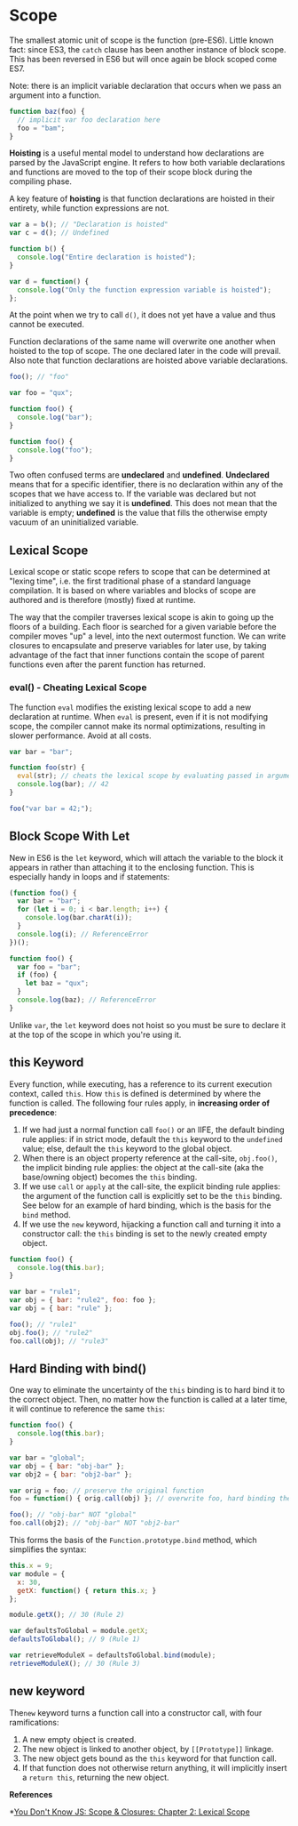 # Scope

The smallest atomic unit of scope is the function (pre-ES6). Little known fact: since ES3, the `catch` clause has been another instance of block scope. This has been reversed in ES6 but will once again be block scoped come ES7.

Note: there is an implicit variable declaration that occurs when we pass an argument into a function.

```javascript
function baz(foo) {
  // implicit var foo declaration here
  foo = "bam";
}
```

**Hoisting** is a useful mental model to understand how declarations are parsed by the JavaScript engine. It refers to how both variable declarations and functions are moved to the top of their scope block during the compiling phase.

A key feature of **hoisting** is that function declarations are hoisted in their entirety, while function expressions are not.

```javascript
var a = b(); // "Declaration is hoisted"
var c = d(); // Undefined

function b() {
  console.log("Entire declaration is hoisted");
}

var d = function() {
  console.log("Only the function expression variable is hoisted");
};

```

At the point when we try to call `d()`, it does not yet have a value and thus cannot be executed.

Function declarations of the same name will overwrite one another when hoisted to the top of scope. The one declared later in the code will prevail. Also note that function declarations are hoisted above variable declarations.

```javascript
foo(); // "foo"

var foo = "qux";

function foo() {
  console.log("bar");
}

function foo() {
  console.log("foo");
}
```

Two often confused terms are **undeclared** and **undefined**. **Undeclared** means that for a specific identifier, there is no declaration within any of the scopes that we have access to. If the variable was declared but not initialized to anything we say it is **undefined**. This does not mean that the variable is empty; **undefined** is the value that fills the otherwise empty vacuum of an uninitialized variable.

## Lexical Scope

Lexical scope or static scope refers to scope that can be determined at "lexing time", i.e. the first traditional phase of a standard language compilation. It is based on where variables and blocks of scope are authored and is therefore (mostly) fixed at runtime.

The way that the compiler traverses lexical scope is akin to going up the floors of a building. Each floor is searched for a given variable before the compiler moves "up" a level, into the next outermost function. We can write closures to encapsulate and preserve variables for later use, by taking advantage of the fact that inner functions contain the scope of parent functions even after the parent function has returned.

### eval() - Cheating Lexical Scope

The function `eval` modifies the existing lexical scope to add a new declaration at runtime. When `eval` is present, even if it is not modifying scope, the compiler cannot make its normal optimizations, resulting in slower performance. Avoid at all costs.

```javascript
var bar = "bar";

function foo(str) {
  eval(str); // cheats the lexical scope by evaluating passed in argument
  console.log(bar); // 42
}

foo("var bar = 42;");

```

## Block Scope With Let

New in ES6 is the `let` keyword, which will attach the variable to the block it appears in rather than attaching it to the enclosing function. This is especially handy in loops and if statements:

```javascript
(function foo() {
  var bar = "bar";
  for (let i = 0; i < bar.length; i++) {
    console.log(bar.charAt(i));
  }
  console.log(i); // ReferenceError
})();
```

```javascript
function foo() {
  var foo = "bar";
  if (foo) {
    let baz = "qux";
  }
  console.log(baz); // ReferenceError
}
```

Unlike `var`, the `let` keyword does not hoist so you must be sure to declare it at the top of the scope in which you're using it.

## this Keyword

Every function, while executing, has a reference to its current execution context, called `this`. How `this` is defined is determined by where the function is called. The following four rules apply, in **increasing order of precedence**:

1. If we had just a normal function call `foo()` or an IIFE, the default binding rule applies: if in strict mode, default the `this` keyword to the `undefined` value; else, default the `this` keyword to the global object.
1. When there is an object property reference at the call-site, `obj.foo()`, the implicit binding rule applies: the object at the call-site (aka the base/owning object) becomes the `this` binding.
1. If we use `call` or `apply` at the call-site, the explicit binding rule applies: the argument of the function call is explicitly set to be the `this` binding. See below for an example of hard binding, which is the basis for the `bind` method.
1. If we use the `new` keyword, hijacking a function call and turning it into a constructor call: the `this` binding is set to the newly created empty object.

```javascript
function foo() {
  console.log(this.bar);
}

var bar = "rule1";
var obj = { bar: "rule2", foo: foo };
var obj = { bar: "rule" };

foo(); // "rule1"
obj.foo(); // "rule2"
foo.call(obj); // "rule3"
```

## Hard Binding with bind()

One way to eliminate the uncertainty of the `this` binding is to hard bind it to the correct object. Then, no matter how the function is called at a later time, it will continue to reference the same `this`:

```javascript
function foo() {
  console.log(this.bar);
}

var bar = "global";
var obj = { bar: "obj-bar" };
var obj2 = { bar: "obj2-bar" };

var orig = foo; // preserve the original function
foo = function() { orig.call(obj) }; // overwrite foo, hard binding the this keyword permanently to obj

foo(); // "obj-bar" NOT "global"
foo.call(obj2); // "obj-bar" NOT "obj2-bar"
```

This forms the basis of the `Function.prototype.bind` method, which simplifies the syntax:

```javascript
this.x = 9;
var module = {
  x: 30,
  getX: function() { return this.x; }
};

module.getX(); // 30 (Rule 2)

var defaultsToGlobal = module.getX;
defaultsToGlobal(); // 9 (Rule 1)

var retrieveModuleX = defaultsToGlobal.bind(module);
retrieveModuleX(); // 30 (Rule 3)
```

## new keyword

The`new` keyword turns a function call into a constructor call, with four ramifications:

1. A new empty object is created.
1. The new object is linked to another object, by `[[Prototype]]` linkage.
1. The new object gets bound as the `this` keyword for that function call.
1. If that function does not otherwise return anything, it will implicitly insert a `return this`, returning the new object.

**References**

  *[You Don't Know JS: Scope & Closures: Chapter 2: Lexical Scope](/https://github.com/getify/You-Dont-Know-JS/blob/master/scope%20%26%20closures/ch2.md)
